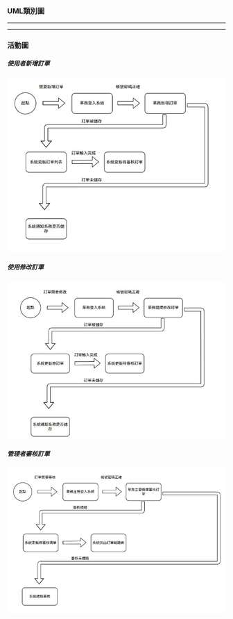 ### UML類別圖

---


---

### 活動圖
##### 使用者新增訂單
![使用者新增活動圖](使用者新增活動圖.jpg "使用者新增活動圖")
##### 使用修改訂單
![使用者修改活動圖](使用者修改活動圖.jpg "使用者修改活動圖")
##### 管理者審核訂單
![管理者活動圖](管理者活動圖.jpg "管理者活動圖")
